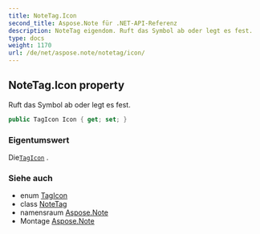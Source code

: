 ```yaml
---
title: NoteTag.Icon
second_title: Aspose.Note für .NET-API-Referenz
description: NoteTag eigendom. Ruft das Symbol ab oder legt es fest.
type: docs
weight: 1170
url: /de/net/aspose.note/notetag/icon/
---
```

## NoteTag.Icon property

Ruft das Symbol ab oder legt es fest.

```csharp
public TagIcon Icon { get; set; }
```

### Eigentumswert

Die[`TagIcon`](../../tagicon/) .

### Siehe auch

* enum [TagIcon](../../tagicon/)
* class [NoteTag](../)
* namensraum [Aspose.Note](../../notetag/)
* Montage [Aspose.Note](../../../)


